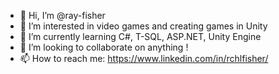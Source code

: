 - 👋 Hi, I’m @ray-fisher
- 👀 I’m interested in video games and creating games in Unity
- 🌱 I’m currently learning C#, T-SQL, ASP.NET, Unity Engine
- 💞️ I’m looking to collaborate on anything !
- 📫 How to reach me: https://www.linkedin.com/in/rchlfisher/

<!---
ray-fisher/ray-fisher is a ✨ special ✨ repository because its `README.md` (this file) appears on your GitHub profile.
You can click the Preview link to take a look at your changes.
--->
